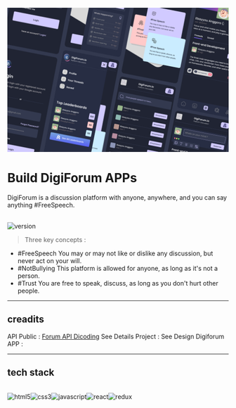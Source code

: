[![MasterHead](https://raw.githubusercontent.com/ebayyou/digiforum-app/additionalFeatures/public/images/Thumb%20Digiforum.png)](https://www.linkedin.com/in/bayu-anggoro-53204b250/)

# Build DigiForum APPs

DigiForum is a discussion platform with anyone, anywhere, and you can say anything #FreeSpeech.

<br />
<img align="left" alt="version" src="https://img.shields.io/static/v1?label=DigiForum&message=v.0.2.0&color=#fff" />
<br />

> Three key concepts :

- #FreeSpeech You may or may not like or dislike any discussion, but never act on your will.
- #NotBullying This platform is allowed for anyone, as long as it's not a person.
- #Trust You are free to speak, discuss, as long as you don't hurt other people.

---

## creadits
API Public : [Forum API Dicoding](https://forum-api.dicoding.dev/v1/#/)
See Details Project : 
See Design Digiforum APP : 

---

## tech stack

<br />

<img align="left" alt="html5" src="https://img.shields.io/badge/HTML5-E34F26?style=for-the-badge&logo=html5&logoColor=white" />
<img align="left" alt="css3" src="https://img.shields.io/badge/CSS3-1572B6?style=for-the-badge&logo=css3&logoColor=white" />
<img align="left" alt="javascript" src="https://img.shields.io/badge/javascript%20-F5E015.svg?&style=for-the-badge&logo=javascript&logoColor=black" /> 
<img align="left" alt="react" src="https://img.shields.io/badge/React-20232A?style=for-the-badge&logo=react&logoColor=61DAFB" /> 
<img align="left" alt="redux" src="https://img.shields.io/badge/redux-%23593d88.svg?style=for-the-badge&logo=redux&logoColor=white" /> <br />
